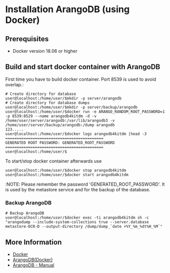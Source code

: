 # Installation ArangoDB (using Docker)

## Prerequisites
- Docker version 18.06 or higher

## Build and start docker container with ArangoDB
First time you have to build docker container. Port 8539 is used to avoid overlap.:
```bash=bash
# Create directory for database
user@localhost:/home/user/$mkdir -p server/arangodb
# Create directory for database dumps
user@localhost:/home/user/$mkdir -p server/backup/arangodb
user@localhost:/home/user/$docker run -e ARANGO_RANDOM_ROOT_PASSWORD=1 -p 8539:8529 --name arangodb4kitdm -d -v /home/user/server/arangodb:/var/lib/arangodb3 -v /home/user/server/backup/arangodb:/dump arangodb
123.....
user@localhost:/home/user/$docker logs arangodb4kitdm |head -3
===========================================
GENERATED ROOT PASSWORD: GENERATED_ROOT_PASSWORD
===========================================
user@localhost:/home/user/$
```
To start/stop docker container afterwards use
```bash=bash
user@localhost:/home/user/$docker stop arangodb4kitdm
user@localhost:/home/user/$docker start arangodb4kitdm
```
:NOTE: Please remember the password 'GENERATED_ROOT_PASSWORD'. It is used by the metastore service and for the backup of the database.

### Backup ArangoDB
```bash=bash
# Backup ArangoDB
user@localhost:/home/user/$docker exec -ti arangodb4kitdm sh -c "arangodump --include-system-collections true --server.database metastore-OCR-D --output-directory /dump/dump_`date +%Y_%m_%dt%H_%M`"
```

## More Information

* [Docker](https://www.docker.com/)
* [ArangoDB(Docker)](https://hub.docker.com/r/arangodb/arangodb/)
* [ArangoDB - Manual](https://docs.arangodb.com/3.4/Manual/)


